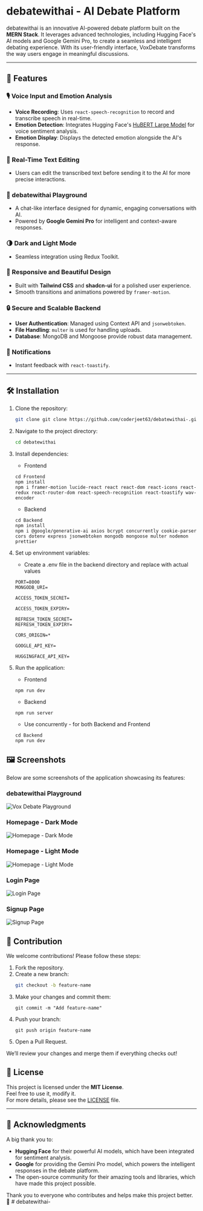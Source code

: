 # debatewithai - AI Debate Platform

debatewithai is an innovative AI-powered debate platform built on the **MERN Stack**. It leverages advanced technologies, including Hugging Face's AI models and Google Gemini Pro, to create a seamless and intelligent debating experience. With its user-friendly interface, VoxDebate transforms the way users engage in meaningful discussions.

---

## 🚀 Features

### 🎙️ Voice Input and Emotion Analysis

- **Voice Recording**: Uses `react-speech-recognition` to record and transcribe speech in real-time.
- **Emotion Detection**: Integrates Hugging Face's [HuBERT Large Model](https://api-inference.huggingface.co/models/superb/hubert-large-superb-er) for voice sentiment analysis.
- **Emotion Display**: Displays the detected emotion alongside the AI's response.

### 📝 Real-Time Text Editing

- Users can edit the transcribed text before sending it to the AI for more precise interactions.

### 💬 debatewithai Playground

- A chat-like interface designed for dynamic, engaging conversations with AI.
- Powered by **Google Gemini Pro** for intelligent and context-aware responses.

### 🌗 Dark and Light Mode

- Seamless integration using Redux Toolkit.

### 🎨 Responsive and Beautiful Design

- Built with **Tailwind CSS** and **shadcn-ui** for a polished user experience.
- Smooth transitions and animations powered by `framer-motion`.

### 🔒 Secure and Scalable Backend

- **User Authentication**: Managed using Context API and `jsonwebtoken`.
- **File Handling**: `multer` is used for handling uploads.
- **Database**: MongoDB and Mongoose provide robust data management.

### 📢 Notifications

- Instant feedback with `react-toastify`.

---

## 🛠️ Installation

1. Clone the repository:

   ```bash
   git clone git clone https://github.com/coderjeet63/debatewithai-.git

   ```

2. Navigate to the project directory:

   ```bash
   cd debatewithai
   ```

3. Install dependencies:
   - Frontend
   ```
   cd Frontend
   npm install
   npm i framer-motion lucide-react react react-dom react-icons react-redux react-router-dom react-speech-recognition react-toastify wav-encoder
   ```
   - Backend
   ```
   cd Backend
   npm install
   npm i @google/generative-ai axios bcrypt concurrently cookie-parser cors dotenv express jsonwebtoken mongodb mongoose multer nodemon prettier
   ```
4. Set up environment variables:

   - Create a .env file in the backend directory and replace with actual values

   ```
   PORT=8000
   MONGODB_URI=

   ACCESS_TOKEN_SECRET=

   ACCESS_TOKEN_EXPIRY=

   REFRESH_TOKEN_SECRET=
   REFRESH_TOKEN_EXPIRY=

   CORS_ORIGIN=*

   GOOGLE_API_KEY=

   HUGGINGFACE_API_KEY=
   ```

5. Run the application:
   - Frontend
   ```
   npm run dev
   ```
   - Backend
   ```
   npm run server
   ```
   - Use concurrently - for both Backend and Frontend
   ```
   cd Backend
   npm run dev
   ```

## 🖼️ Screenshots

Below are some screenshots of the application showcasing its features:

### debatewithai Playground

![Vox Debate Playground](Screenshots/Playground.png)

### Homepage - Dark Mode

![Homepage - Dark Mode](Screenshots/Homepage-Dark.png)

### Homepage - Light Mode

![Homepage - Light Mode](Screenshots/Homepage-Light.png)

### Login Page

![Login Page](Screenshots/Login.png)

### Signup Page

![Signup Page](Screenshots/Signup.png)

## 🤝 Contribution

We welcome contributions! Please follow these steps:

1. Fork the repository.
2. Create a new branch:
   ```bash
   git checkout -b feature-name
   ```
3. Make your changes and commit them:
   ```
   git commit -m "Add feature-name"
   ```
4. Push your branch:
   ```
   git push origin feature-name
   ```
5. Open a Pull Request.

We’ll review your changes and merge them if everything checks out!

## 📄 License

This project is licensed under the **MIT License**.  
Feel free to use it, modify it.  
For more details, please see the [LICENSE](LICENSE) file.

---

## 🌟 Acknowledgments

A big thank you to:

- **Hugging Face** for their powerful AI models, which have been integrated for sentiment analysis.
- **Google** for providing the Gemini Pro model, which powers the intelligent responses in the debate platform.
- The open-source community for their amazing tools and libraries, which have made this project possible.

Thank you to everyone who contributes and helps make this project better. 🙏
#   d e b a t e w i t h a i - 
 
 
